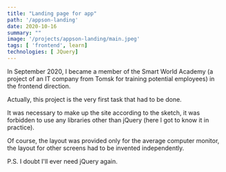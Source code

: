 ```yaml
---
title: "Landing page for app"
path: '/appson-landing'
date: 2020-10-16
summary: ""
image: '/projects/appson-landing/main.jpeg'
tags: [ 'frontend', learn]
technologies: [ JQuery]
---
```

In September 2020, I became a member of the Smart World Academy 
(a project of an IT company from Tomsk for training potential employees) 
in the frontend direction.

Actually, this project is the very first task that had to be done.

It was necessary to make up the site according to the sketch, it was 
forbidden to use any libraries other than jQuery (here I got to know it in practice).

Of course, the layout was provided only for the average 
computer monitor, the layout for other screens had to be invented independently.

P.S. I doubt I'll ever need jQuery again.